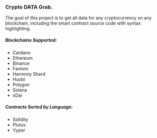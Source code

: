 ### Crypto DATA Grab.

The goal of this project is to get all data for any cryptocurrency on any blockchain, including the smart contract source code with syntax highlighting.

##### Blockchains Supported:
+ Cardano
+ Ethereum
+ Binance
+ Fantom
+ Harmony Shard
+ Huobi
+ Polygon
+ Solana  
+ xDai

##### Contracts Sorted by Language:
+ Solidity
+ Plutus
+ Vyper